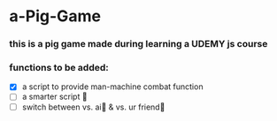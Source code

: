# a-Pig-Game

### this is a pig game made during learning a UDEMY js course

### functions to be added:

- [x] a script to provide man-machine combat function
- [ ] a smarter script 🤗
- [ ] switch between vs. ai🤖 & vs. ur friend👭
